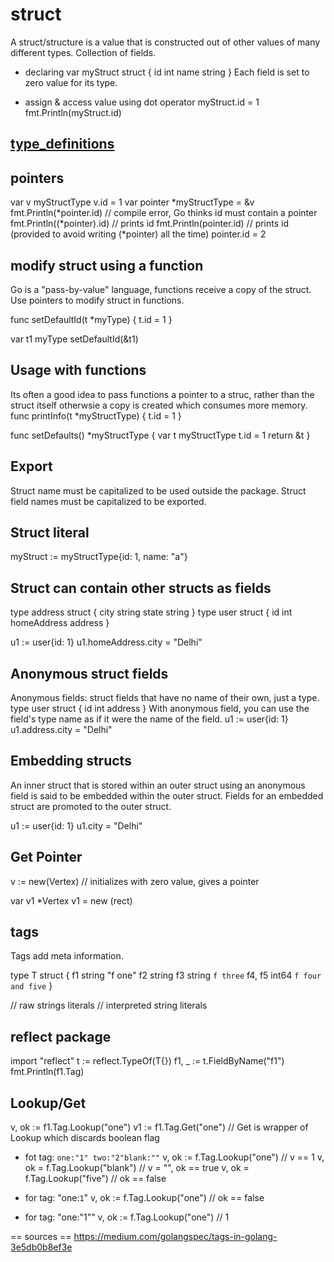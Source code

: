 # struct
A struct/structure is a value that is constructed out of other values of many different types.
Collection of fields.

- declaring
  var myStruct struct {
    id int
    name string
  }
  Each field is set to zero value for its type.

- assign & access value using dot operator
  myStruct.id = 1
  fmt.Println(myStruct.id)


## [type_definitions](type_definitions.md)


## pointers
var v myStructType
v.id = 1
var pointer *myStructType = &v
fmt.Println(*pointer.id) // compile error, Go thinks id must contain a pointer
fmt.Println((*pointer).id) // prints id
fmt.Println(pointer.id) // prints id (provided to avoid writing (*pointer) all the time)
pointer.id = 2


## modify struct using a function
Go is a "pass-by-value" language, functions receive a copy of the struct.
Use pointers to modify struct in functions.

  func setDefaultId(t *myType) {
    t.id = 1
  }

  var t1 myType
  setDefaultId(&t1)

## Usage with functions
Its often a good idea to pass functions a pointer to a struc, rather than the struct itself otherwsie a copy is created which consumes more memory.
  func printInfo(t *myStructType) {
    t.id = 1
  }

  func setDefaults() *myStructType {
    var t myStructType
    t.id = 1
    return &t
  }


## Export
Struct name must be capitalized to be used outside the package.
Struct field names must be capitalized to be exported.


## Struct literal
  myStruct := myStructType{id: 1, name: "a"}


## Struct can contain other structs as fields
  type address struct {
    city string
    state string
  }
  type user struct {
    id int
    homeAddress address
  }

  u1 := user{id: 1}
  u1.homeAddress.city = "Delhi"


## Anonymous struct fields
Anonymous fields: struct fields that have no name of their own, just a type.
  type user struct {
    id int
    address
  }
With anonymous field, you can use the field's type name as if it were the name of the field.
  u1 := user{id: 1}
  u1.address.city = "Delhi"

## Embedding structs
An inner struct that is stored within an outer struct using an anonymous field is said to be embedded within the outer struct.
Fields for an embedded struct are promoted to the outer struct.

  u1 := user{id: 1}
  u1.city = "Delhi"





## Get Pointer
v := new(Vertex)  // initializes with zero value, gives a pointer

var v1 *Vertex
v1 = new (rect)


## tags
Tags add meta information.

type T struct {
  f1 string "f one"
  f2 string
  f3 string `f three`
  f4, f5 int64 `f four and five`
}


// raw strings literals
// interpreted string literals

## reflect package

import "reflect"
t := reflect.TypeOf(T{})
f1, _ := t.FieldByName("f1")
fmt.Println(f1.Tag)


## Lookup/Get
v, ok := f1.Tag.Lookup("one")
v1 := f1.Tag.Get("one") // Get is wrapper of Lookup which discards boolean flag

- fot tag: `one:"1" two:"2"blank:""`
v, ok := f.Tag.Lookup("one") // v == 1
v, ok = f.Tag.Lookup("blank") // v = "", ok == true
v, ok = f.Tag.Lookup("five") // ok == false


- for tag: "one:`1`"
v, ok := f.Tag.Lookup("one") // ok == false

- for tag: "one:\"1\""
v, ok := f.Tag.Lookup("one") // 1


== sources ==
https://medium.com/golangspec/tags-in-golang-3e5db0b8ef3e


